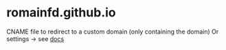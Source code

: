 # romainfd.github.io
CNAME file to redirect to a custom domain (only containing the domain)
Or settings -> see [docs](https://docs.github.com/en/pages/configuring-a-custom-domain-for-your-github-pages-site)